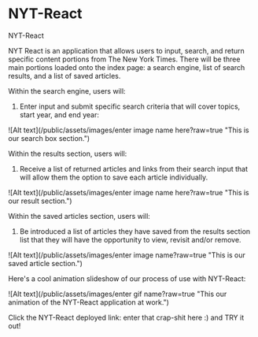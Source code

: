 # NYT-React
NYT-React

NYT React is an application that allows users to input, search, and return specific content portions from The New York Times. There will be three main portions loaded onto the index page: a search engine, list of search results, and a list of saved articles.

Within the search engine, users will:

1) Enter input and submit specific search criteria that will cover topics, start year, and end year:

![Alt text](/public/assets/images/enter image name here?raw=true "This is our search box section.")

Within the results section, users will:

1) Receive a list of returned articles and links from their search input that will allow them the option to save each article individually.

![Alt text](/public/assets/images/enter image name here?raw=true "This is our result section.")

Within the saved articles section, users will:

1) Be introduced a list of articles they have saved from the results section list that they will have the opportunity to view, revisit and/or remove.

![Alt text](/public/assets/images/enter image name?raw=true "This is our saved article section.")

Here's a cool animation slideshow of our process of use with NYT-React:

![Alt text](/public/assets/images/enter gif name?raw=true "This our animation of the NYT-React application at work.")

Click the NYT-React deployed link: enter that crap-shit here :) and TRY it out!
